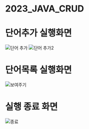 # 2023_JAVA_CRUD
# 단어추가 실행화면

![단어 추가](https://github.com/hun8729/2023_JAVA_CRUD/assets/130721702/6486d0a1-b5cc-428a-afad-aa3efd37cef0)
![단어 추가2](https://github.com/hun8729/2023_JAVA_CRUD/assets/130721702/857f15d6-99d6-4088-b7b3-5bc7c81be523)
# 단어목록 실행화면

![보여주기](https://github.com/hun8729/2023_JAVA_CRUD/assets/130721702/4db37cf8-cab7-43b9-a843-1e3f3c4c33ad)
# 실행 종료 화면

![종료](https://github.com/hun8729/2023_JAVA_CRUD/assets/130721702/d3549a12-22dc-4d06-b487-877bf804e6a2)
